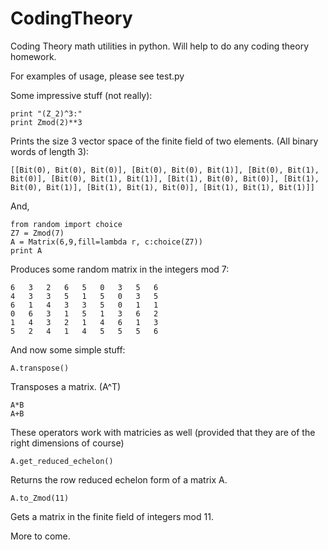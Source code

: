 CodingTheory
============

Coding Theory math utilities in python.
Will help to do any coding theory homework.

For examples of usage, please see test.py


Some impressive stuff (not really):

    print "(Z_2)^3:"
    print Zmod(2)**3

Prints the size 3 vector space of the finite field of two elements. (All binary words of length 3):

    [[Bit(0), Bit(0), Bit(0)], [Bit(0), Bit(0), Bit(1)], [Bit(0), Bit(1), Bit(0)], [Bit(0), Bit(1), Bit(1)], [Bit(1), Bit(0), Bit(0)], [Bit(1), Bit(0), Bit(1)], [Bit(1), Bit(1), Bit(0)], [Bit(1), Bit(1), Bit(1)]]

And,

    from random import choice
    Z7 = Zmod(7)
    A = Matrix(6,9,fill=lambda r, c:choice(Z7))
    print A


Produces some random matrix in the integers mod 7:

    6   3	2	6	5	0	3	5	6
    4	3	3	5	1	5	0	3	5
    6	1	4	3	3	5	0	1	1
    0	6	3	1	5	1	3	6	2
    1	4	3	2	1	4	6	1	3
    5	2	4	1	4	5	5	5	6


And now some simple stuff:

    A.transpose()

Transposes a matrix. (A^T)

    A*B
    A+B

These operators work with matricies as well (provided that they are of the right dimensions of course)

    A.get_reduced_echelon()

Returns the row reduced echelon form of a matrix A.

    A.to_Zmod(11)

Gets a matrix in the finite field of integers mod 11.

More to come.
